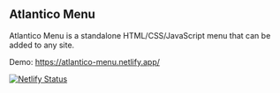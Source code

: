## Atlantico Menu

Atlantico Menu is a standalone HTML/CSS/JavaScript menu that can be added to any site.

Demo: <https://atlantico-menu.netlify.app/>

[![Netlify Status](https://api.netlify.com/api/v1/badges/e7d568c2-2202-4c8f-b6d8-93670f66b984/deploy-status)](https://app.netlify.com/sites/atlantico-menu/deploys)
